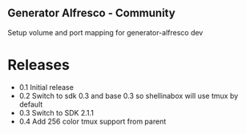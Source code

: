 Generator Alfresco - Community
------------------------------

Setup volume and port mapping for generator-alfresco dev

Releases
========

* 0.1 Initial release
* 0.2 Switch to sdk 0.3 and base 0.3 so shellinabox will use tmux by default
* 0.3 Switch to SDK 2.1.1
* 0.4 Add 256 color tmux support from parent
